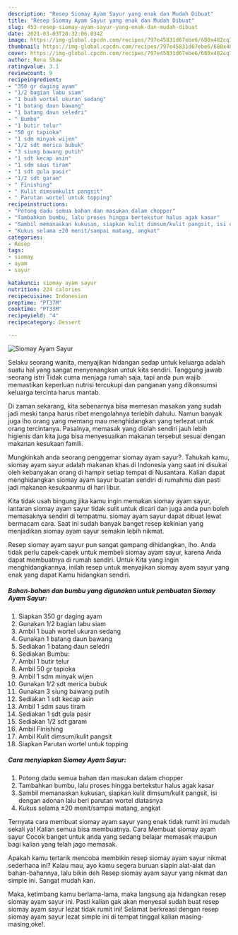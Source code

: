 ```yaml
---
description: "Resep Siomay Ayam Sayur yang enak dan Mudah Dibuat"
title: "Resep Siomay Ayam Sayur yang enak dan Mudah Dibuat"
slug: 453-resep-siomay-ayam-sayur-yang-enak-dan-mudah-dibuat
date: 2021-03-03T20:32:06.034Z
image: https://img-global.cpcdn.com/recipes/797e45831d67ebe6/680x482cq70/siomay-ayam-sayur-foto-resep-utama.jpg
thumbnail: https://img-global.cpcdn.com/recipes/797e45831d67ebe6/680x482cq70/siomay-ayam-sayur-foto-resep-utama.jpg
cover: https://img-global.cpcdn.com/recipes/797e45831d67ebe6/680x482cq70/siomay-ayam-sayur-foto-resep-utama.jpg
author: Rena Shaw
ratingvalue: 3.1
reviewcount: 9
recipeingredient:
- "350 gr daging ayam"
- "1/2 bagian labu siam"
- "1 buah wortel ukuran sedang"
- "1 batang daun bawang"
- "1 batang daun seledri"
- " Bumbu"
- "1 butir telur"
- "50 gr tapioka"
- "1 sdm minyak wijen"
- "1/2 sdt merica bubuk"
- "3 siung bawang putih"
- "1 sdt kecap asin"
- "1 sdm saus tiram"
- "1 sdt gula pasir"
- "1/2 sdt garam"
- " Finishing"
- " Kulit dimsumkulit pangsit"
- " Parutan wortel untuk topping"
recipeinstructions:
- "Potong dadu semua bahan dan masukan dalam chopper"
- "Tambahkan bumbu, lalu proses hingga bertekstur halus agak kasar"
- "Sambil memanaskan kukusan, siapkan kulit dimsum/kulit pangsit, isi dengan adonan lalu beri parutan wortel diatasnya"
- "Kukus selama ±20 menit/sampai matang, angkat"
categories:
- Resep
tags:
- siomay
- ayam
- sayur

katakunci: siomay ayam sayur 
nutrition: 224 calories
recipecuisine: Indonesian
preptime: "PT37M"
cooktime: "PT33M"
recipeyield: "4"
recipecategory: Dessert

---
```



![Siomay Ayam Sayur](https://img-global.cpcdn.com/recipes/797e45831d67ebe6/680x482cq70/siomay-ayam-sayur-foto-resep-utama.jpg)

Selaku seorang wanita, menyajikan hidangan sedap untuk keluarga adalah suatu hal yang sangat menyenangkan untuk kita sendiri. Tanggung jawab seorang istri Tidak cuma menjaga rumah saja, tapi anda pun wajib memastikan keperluan nutrisi tercukupi dan panganan yang dikonsumsi keluarga tercinta harus mantab.

Di zaman  sekarang, kita sebenarnya bisa memesan masakan yang sudah jadi meski tanpa harus ribet mengolahnya terlebih dahulu. Namun banyak juga lho orang yang memang mau menghidangkan yang terlezat untuk orang tercintanya. Pasalnya, memasak yang diolah sendiri jauh lebih higienis dan kita juga bisa menyesuaikan makanan tersebut sesuai dengan makanan kesukaan famili. 



Mungkinkah anda seorang penggemar siomay ayam sayur?. Tahukah kamu, siomay ayam sayur adalah makanan khas di Indonesia yang saat ini disukai oleh kebanyakan orang di hampir setiap tempat di Nusantara. Kalian dapat menghidangkan siomay ayam sayur buatan sendiri di rumahmu dan pasti jadi makanan kesukaanmu di hari libur.

Kita tidak usah bingung jika kamu ingin memakan siomay ayam sayur, lantaran siomay ayam sayur tidak sulit untuk dicari dan juga anda pun boleh memasaknya sendiri di tempatmu. siomay ayam sayur dapat dibuat lewat bermacam cara. Saat ini sudah banyak banget resep kekinian yang menjadikan siomay ayam sayur semakin lebih nikmat.

Resep siomay ayam sayur pun sangat gampang dihidangkan, lho. Anda tidak perlu capek-capek untuk membeli siomay ayam sayur, karena Anda dapat membuatnya di rumah sendiri. Untuk Kita yang ingin menghidangkannya, inilah resep untuk menyajikan siomay ayam sayur yang enak yang dapat Kamu hidangkan sendiri.

<!--inarticleads1-->

##### Bahan-bahan dan bumbu yang digunakan untuk pembuatan Siomay Ayam Sayur:

1. Siapkan 350 gr daging ayam
1. Gunakan 1/2 bagian labu siam
1. Ambil 1 buah wortel ukuran sedang
1. Gunakan 1 batang daun bawang
1. Sediakan 1 batang daun seledri
1. Sediakan  Bumbu:
1. Ambil 1 butir telur
1. Ambil 50 gr tapioka
1. Ambil 1 sdm minyak wijen
1. Gunakan 1/2 sdt merica bubuk
1. Gunakan 3 siung bawang putih
1. Sediakan 1 sdt kecap asin
1. Ambil 1 sdm saus tiram
1. Sediakan 1 sdt gula pasir
1. Sediakan 1/2 sdt garam
1. Ambil  Finishing
1. Ambil  Kulit dimsum/kulit pangsit
1. Siapkan  Parutan wortel untuk topping




<!--inarticleads2-->

##### Cara menyiapkan Siomay Ayam Sayur:

1. Potong dadu semua bahan dan masukan dalam chopper
1. Tambahkan bumbu, lalu proses hingga bertekstur halus agak kasar
1. Sambil memanaskan kukusan, siapkan kulit dimsum/kulit pangsit, isi dengan adonan lalu beri parutan wortel diatasnya
1. Kukus selama ±20 menit/sampai matang, angkat




Ternyata cara membuat siomay ayam sayur yang enak tidak rumit ini mudah sekali ya! Kalian semua bisa membuatnya. Cara Membuat siomay ayam sayur Cocok banget untuk anda yang sedang belajar memasak maupun bagi kalian yang telah jago memasak.

Apakah kamu tertarik mencoba membikin resep siomay ayam sayur nikmat sederhana ini? Kalau mau, ayo kamu segera buruan siapin alat-alat dan bahan-bahannya, lalu bikin deh Resep siomay ayam sayur yang nikmat dan simple ini. Sangat mudah kan. 

Maka, ketimbang kamu berlama-lama, maka langsung aja hidangkan resep siomay ayam sayur ini. Pasti kalian gak akan menyesal sudah buat resep siomay ayam sayur lezat tidak rumit ini! Selamat berkreasi dengan resep siomay ayam sayur lezat simple ini di tempat tinggal kalian masing-masing,oke!.

